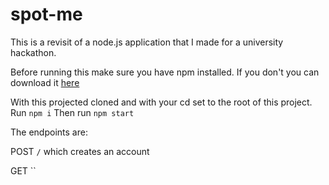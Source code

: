 # spot-me
This is a revisit of a node.js application that I made for a university hackathon.

Before running this make sure you have npm installed.
If you don't you can download it [here](https://www.npmjs.com/get-npm)

With this projected cloned and with your cd set to the root of this project.
Run `npm i`
Then run `npm start`

The endpoints are:

POST `/` which creates an account

GET ``
